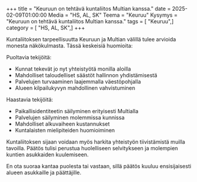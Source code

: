 +++
title = "Keuruun on tehtävä kuntaliitos Multian kanssa."
date = 2025-02-09T01:00:00
Media = "HS, AL, SK"
Teema = "Keuruu"
Kysymys = "Keuruun on tehtävä kuntaliitos Multian kanssa."
tags = [ "Keuruu",]
category = [ "HS, AL, SK",]
+++

Kuntaliitoksen tarpeellisuutta Keuruun ja Multian välillä tulee arvioida monesta näkökulmasta. Tässä keskeisiä huomioita:

Puoltavia tekijöitä:
- Kunnat tekevät jo nyt yhteistyötä monilla aloilla
- Mahdolliset taloudelliset säästöt hallinnon yhdistämisestä
- Palvelujen turvaaminen laajemmalla väestöpohjalla
- Alueen kilpailukyvyn mahdollinen vahvistuminen

Haastavia tekijöitä:
- Paikallisidentiteetin säilyminen erityisesti Multialla
- Palvelujen säilyminen molemmissa kunnissa
- Mahdolliset alkuvaiheen kustannukset
- Kuntalaisten mielipiteiden huomioiminen

Kuntaliitoksen sijaan voidaan myös harkita yhteistyön tiivistämistä muilla tavoilla. Päätös tulisi perustua huolelliseen selvitykseen ja molempien kuntien asukkaiden kuulemiseen.

En ota suoraa kantaa puolesta tai vastaan, sillä päätös kuuluu ensisijaisesti alueen asukkaille ja päättäjille.